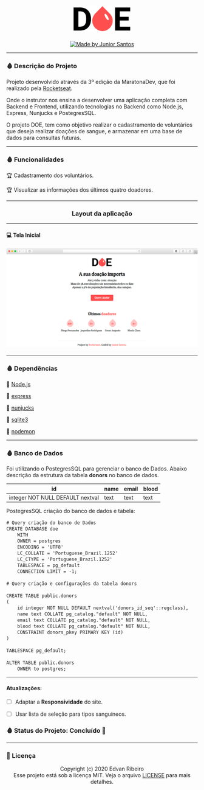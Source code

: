 <h1 align="center">
    <img width="150px" alt="Logo DOE" src="./public/img/logo.png" />
</h1>
<p align="center">
  <a href="https://rocketseat.com.br">
    <img alt="Made by Junior Santos" src="https://img.shields.io/badge/made%20by-Junior Santos-%237519C1">
  </a>
<p/>

------

### 🩸 Descrição do Projeto

Projeto desenvolvido através da 3º edição da MaratonaDev, que foi realizado pela [Rocketseat](https://rocketseat.com.br/).

Onde o instrutor nos ensina a desenvolver uma aplicação completa com Backend e Frontend, utilizando tecnologias  no Backend como Node.js, Express, Nunjucks e PostegresSQL.

O projeto DOE, tem como objetivo realizar o cadastramento de voluntários que deseja realizar doações de sangue, e armazenar em uma base de dados para consultas futuras.

------

### 🩸 Funcionalidades

 :trophy: Cadastramento dos voluntários.

 :trophy: Visualizar as informações dos últimos quatro doadores.

------

<h3 align="center">
   Layout da aplicação
</h3>

------

#### :computer: Tela Inicial

<h4 align="center">
    <img src="./design/layout_site.png"/>
</h4>

------
### 🩸 Dependências

:vertical_traffic_light: [Node.js](https://nodejs.org/en/)

:vertical_traffic_light: [express](https://expressjs.com/pt-br/)

:vertical_traffic_light: [nunjucks](https://mozilla.github.io/nunjucks/)

:vertical_traffic_light: [sqlite3](https://www.sqlite.org/index.html)

:vertical_traffic_light: [nodemon](https://www.npmjs.com/package/nodemon)

---

### 🩸 Banco de Dados

Foi utilizando o PostegresSQL para gerenciar o banco de Dados. Abaixo descrição da estrutura da tabela **donors** no banco de dados.

| id | name | email | blood |
| --- | --- | --- | --- |
| integer NOT NULL DEFAULT nextval | text | text | text |

PostegresSQL criação do banco de dados e tabela:

```
# Query criação do banco de Dados
CREATE DATABASE doe
    WITH 
    OWNER = postgres
    ENCODING = 'UTF8'
    LC_COLLATE = 'Portuguese_Brazil.1252'
    LC_CTYPE = 'Portuguese_Brazil.1252'
    TABLESPACE = pg_default
    CONNECTION LIMIT = -1;
    
# Query criação e configurações da tabela donors

CREATE TABLE public.donors
(
    id integer NOT NULL DEFAULT nextval('donors_id_seq'::regclass),
    name text COLLATE pg_catalog."default" NOT NULL,
    email text COLLATE pg_catalog."default" NOT NULL,
    blood text COLLATE pg_catalog."default" NOT NULL,
    CONSTRAINT donors_pkey PRIMARY KEY (id)
)

TABLESPACE pg_default;

ALTER TABLE public.donors
    OWNER to postgres;
```

------
#### Atualizações:

- [ ] Adaptar a **Responsividade** do site.

- [ ] Usar lista de seleção para tipos sanguíneos.

### 🩸 Status do Projeto: Concluído :construction:

------

### :pencil: Licença

<p align="center">
	Copyright (c) 2020 Edvan Ribeiro
    <br/>
    Esse projeto está sob a licença MIT. Veja o arquivo <a href="https://github.com/ejunior01/projetos_by_rocketseat/blob/master/LICENSE">LICENSE</a> para mais detalhes.
</p>

